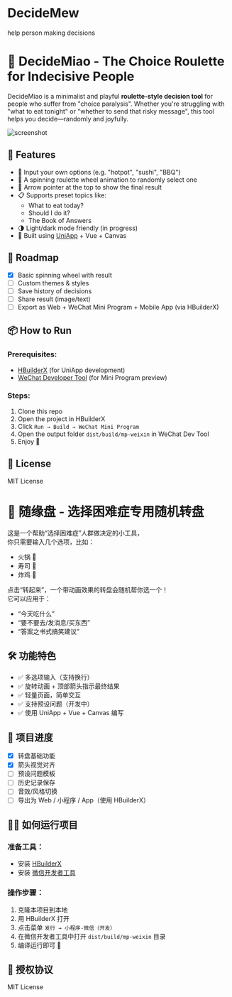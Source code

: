# DecideMew
help person making decisions
# 🎡 DecideMiao - The Choice Roulette for Indecisive People

DecideMiao is a minimalist and playful **roulette-style decision tool** for people who suffer from "choice paralysis". Whether you're struggling with "what to eat tonight" or "whether to send that risky message", this tool helps you decide—randomly and joyfully.

![screenshot](./screenshot.png)

## 🚀 Features

- 🎯 Input your own options (e.g. "hotpot", "sushi", "BBQ")  
- 🎡 A spinning roulette wheel animation to randomly select one  
- 🔻 Arrow pointer at the top to show the final result  
- 📋 Supports preset topics like:
  - What to eat today?
  - Should I do it?
  - The Book of Answers  
- 🌗 Light/dark mode friendly (in progress)
- 📝 Built using [UniApp](https://uniapp.dcloud.io/) + Vue + Canvas

## 🧩 Roadmap

- [x] Basic spinning wheel with result
- [ ] Custom themes & styles
- [ ] Save history of decisions
- [ ] Share result (image/text)
- [ ] Export as Web + WeChat Mini Program + Mobile App (via HBuilderX)

## 📦 How to Run

### Prerequisites:
- [HBuilderX](https://www.dcloud.io/hbuilderx.html) (for UniApp development)
- [WeChat Developer Tool](https://developers.weixin.qq.com/miniprogram/dev/devtools/download.html) (for Mini Program preview)

### Steps:
1. Clone this repo
2. Open the project in HBuilderX
3. Click `Run → Build → WeChat Mini Program`
4. Open the output folder `dist/build/mp-weixin` in WeChat Dev Tool
5. Enjoy 🎉

## 📄 License

MIT License


# 🎡 随缘盘 - 选择困难症专用随机转盘

这是一个帮助“选择困难症”人群做决定的小工具，  
你只需要输入几个选项，比如：

- 火锅 🍲
- 寿司 🍣
- 炸鸡 🍗

点击“转起来”，一个带动画效果的转盘会随机帮你选一个！  
它可以应用于：
- “今天吃什么”
- “要不要去/发消息/买东西”
- “答案之书式搞笑建议”

## 🛠 功能特色

- ✅ 多选项输入（支持换行）
- ✅ 旋转动画 + 顶部箭头指示最终结果
- ✅ 轻量页面，简单交互
- ✅ 支持预设问题（开发中）
- ✅ 使用 UniApp + Vue + Canvas 编写

## 🧩 项目进度

- [x] 转盘基础功能
- [x] 箭头视觉对齐
- [ ] 预设问题模板
- [ ] 历史记录保存
- [ ] 音效/风格切换
- [ ] 导出为 Web / 小程序 / App（使用 HBuilderX）

## 🧑‍💻 如何运行项目

### 准备工具：
- 安装 [HBuilderX](https://www.dcloud.io/hbuilderx.html)
- 安装 [微信开发者工具](https://developers.weixin.qq.com/miniprogram/dev/devtools/download.html)

### 操作步骤：
1. 克隆本项目到本地
2. 用 HBuilderX 打开
3. 点击菜单 `发行 → 小程序-微信（开发）`
4. 在微信开发者工具中打开 `dist/build/mp-weixin` 目录
5. 编译运行即可 🎉

## 📄 授权协议

MIT License
